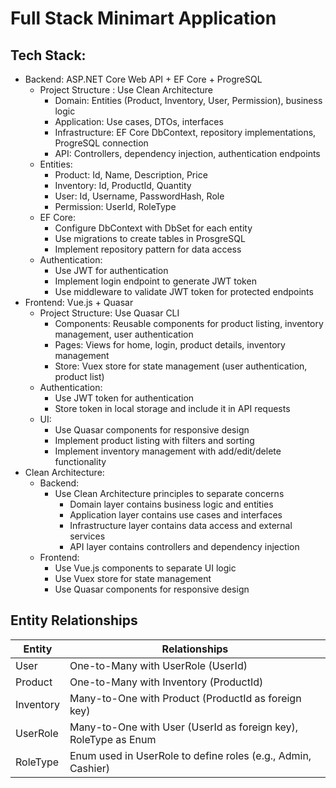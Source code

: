# Full Stack Minimart Application

## Tech Stack:
- Backend: ASP.NET Core Web API + EF Core + ProgreSQL
	- Project Structure : Use Clean Architecture
		- Domain: Entities (Product, Inventory, User, Permission), business logic
		- Application: Use cases, DTOs, interfaces
		- Infrastructure: EF Core DbContext, repository implementations, ProgreSQL connection
		- API: Controllers, dependency injection, authentication endpoints
	- Entities:
		- Product: Id, Name, Description, Price
		- Inventory: Id, ProductId, Quantity
		- User: Id, Username, PasswordHash, Role
		- Permission: UserId, RoleType
	- EF Core:
		- Configure DbContext with DbSet for each entity
		- Use migrations to create tables in ProsgreSQL
		- Implement repository pattern for data access
	- Authentication:
		- Use JWT for authentication
		- Implement login endpoint to generate JWT token
		- Use middleware to validate JWT token for protected endpoints
- Frontend: Vue.js + Quasar
	- Project Structure: Use Quasar CLI
		- Components: Reusable components for product listing, inventory management, user authentication
		- Pages: Views for home, login, product details, inventory management
		- Store: Vuex store for state management (user authentication, product list)
	- Authentication:
		- Use JWT token for authentication
		- Store token in local storage and include it in API requests
	- UI:
		- Use Quasar components for responsive design
		- Implement product listing with filters and sorting
		- Implement inventory management with add/edit/delete functionality
- Clean Architecture:
	- Backend:
		- Use Clean Architecture principles to separate concerns
			- Domain layer contains business logic and entities
			- Application layer contains use cases and interfaces
			- Infrastructure layer contains data access and external services
			- API layer contains controllers and dependency injection
	- Frontend:
		- Use Vue.js components to separate UI logic
		- Use Vuex store for state management
		- Use Quasar components for responsive design

## Entity Relationships

| Entity       | Relationships                                                                 |
|--------------|-------------------------------------------------------------------------------|
| User         | One-to-Many with UserRole (UserId)                                           |
| Product      | One-to-Many with Inventory (ProductId)                                       |
| Inventory    | Many-to-One with Product (ProductId as foreign key)                         |
| UserRole     | Many-to-One with User (UserId as foreign key), RoleType as Enum             |
| RoleType     | Enum used in UserRole to define roles (e.g., Admin, Cashier)                |

